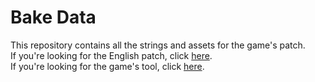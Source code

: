 # Bake Data
This repository contains all the strings and assets for the game's patch.  
If you're looking for the English patch, click [here](https://agtteam.net/bake).  
If you're looking for the game's tool, click [here](https://github.com/AGTTeam/BakeTranslation).  
